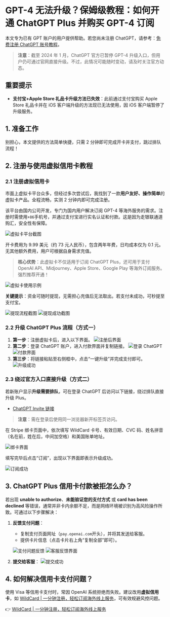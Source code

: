 # GPT-4 无法升级？保姆级教程：如何开通 ChatGPT Plus 并购买 GPT-4 订阅

本文专为已有 GPT 账户的用户提供帮助。若您尚未注册 ChatGPT，请参考：[免费注册 ChatGPT 账号教程](https://whatsnewage.github.io/2024/01/30/ChatGPTGeneration/)。

> **注意**：截至 2024 年 1 月，ChatGPT 官方已暂停 GPT-4 升级入口，但用户仍可通过官网直接升级。不过，此情况可能随时变动，请及时关注官方动态。

## 重要提示

- **支付宝+Apple Store 礼品卡升级方法已失效**：此前通过支付宝购买 Apple Store 礼品卡并在 iOS 客户端升级的方法现已无法使用，因 iOS 客户端暂停了升级服务。

## 1. 准备工作

别担心，本文提供的方法简单快捷，只需 2 分钟即可完成开卡并支付，跳过排队流程！

## 2. 注册与使用虚拟信用卡教程

### 2.1 注册虚拟信用卡

市面上虚拟卡平台众多，但经过多次尝试后，我找到了一款**用户友好、操作简单**的虚拟卡产品。全程流畅，实测 2 分钟内即可完成注册。

该平台由国内公司开发，专门为国内用户解决订阅 GPT-4 等海外服务的需求。注册时需使用`+86`手机号，并通过支付宝进行实名认证和付款。这是因为走银联通道购汇，安全性有保障。

![虚拟卡平台截图](https://bbtdd.com/img/8146273218175.webp)

开卡费用为 9.99 美元（约 73 元人民币），包含两年年费，日均成本仅为 0.1 元。无其他额外费用，用户可根据自身需求充值。

> **核心优势**：此虚拟卡不仅适用于订阅 ChatGPT Plus，还可用于支付 OpenAI API、Midjourney、Apple Store、Google Play 等海外订阅服务。强烈推荐开通！

![虚拟卡使用示例](https://bbtdd.com/img/185033232127.webp)

**关键提示**：资金可随时提现，无需担心充值后无法取出。若支付未成功，可秒提至支付宝。

![提现流程截图](https://bbtdd.com/img/994913065565523.webp)
![提现成功截图](https://bbtdd.com/img/8793671801192.webp)

### 2.2 升级 ChatGPT Plus 流程（方式一）

1. **第一步**：注册虚拟卡后，进入以下界面。
   ![注册后界面](https://bbtdd.com/img/2764267938658664.webp)
2. **第二步**：登录 ChatGPT 账户，进入付款界面并复制链接。
   ![登录 ChatGPT](https://bbtdd.com/img/397987396.webp)
   ![付款界面](https://bbtdd.com/img/012991116.webp)
3. **第三步**：将链接粘贴至右侧框中，点击“一键升级”并完成支付即可。
   ![升级成功](https://bbtdd.com/img/64749937686622.webp)

### 2.3 绕过官方入口直接升级（方式二）

若新账户显示**升级需要排队**，可在登录 ChatGPT 后访问以下链接，绕过排队直接升级 Plus。

- [ChatGPT Invite 链接](https://chat.openai.com/invite/accepted)

> **注意**：需在登录后使用同一浏览器新开标签页访问。

在 Stripe 绑卡页面中，依次填写 WildCard 卡号、有效日期、CVC 码、姓名拼音（名在前，姓在后，中间加空格）和美国账单地址。

![绑卡界面](https://bbtdd.com/img/96289378.webp)

填写完毕后点击“订阅”，出现以下界面即表示升级成功。

![订阅成功](https://bbtdd.com/img/298916314155126.webp)

## 3. ChatGPT Plus 信用卡付款被拒怎么办？

若出现 **unable to authorize**、**未能验证您的支付方式** 或 **card has been declined** 等错误，通常并非卡内余额不足，而是网络环境被识别为高风险操作所致。可通过以下步骤解决：

1. **反馈支付问题**：
   - 复制支付页面网址（`pay.openai.com`开头），并将其发送给客服。
   - 提供卡片信息（点击卡片右上角“复制全部”即可）。
   
   ![支付问题反馈](https://bbtdd.com/img/307035684850.webp)
   ![客服反馈界面](https://bbtdd.com/img/5597228250937.webp)

2. **提交给客服**：
   ![提交成功](https://bbtdd.com/img/9770569682.webp)

## 4. 如何解决信用卡支付问题？

使用 Visa 等信用卡支付时，常因 OpenAI 系统拒绝而失败。建议改用**虚拟信用卡**，如 [WildCard | 一分钟注册，轻松订阅海外线上服务](https://bbtdd.com/WildCard)，可有效规避风控问题。

👉 [WildCard | 一分钟注册，轻松订阅海外线上服务](https://bbtdd.com/WildCard)